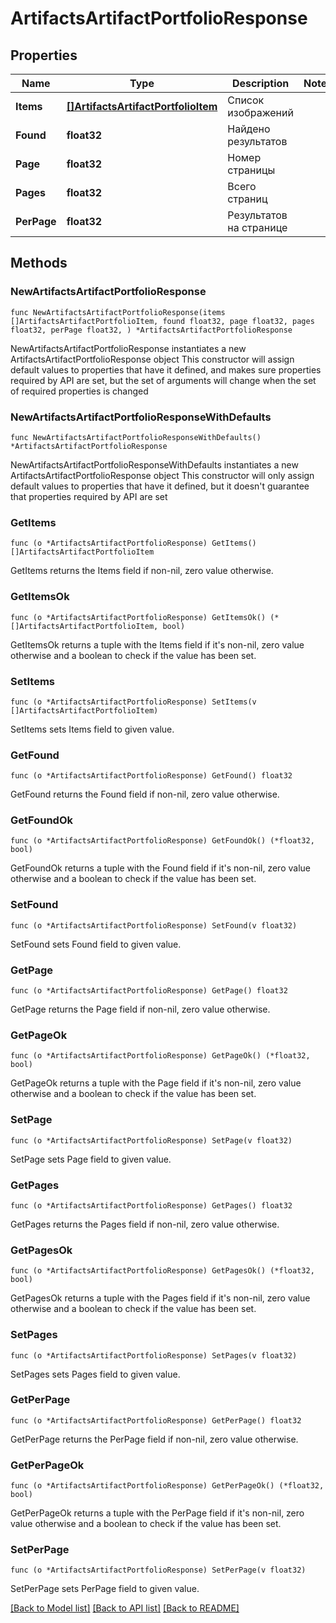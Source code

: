 # ArtifactsArtifactPortfolioResponse

## Properties

Name | Type | Description | Notes
------------ | ------------- | ------------- | -------------
**Items** | [**[]ArtifactsArtifactPortfolioItem**](ArtifactsArtifactPortfolioItem.md) | Список изображений | 
**Found** | **float32** | Найдено результатов | 
**Page** | **float32** | Номер страницы | 
**Pages** | **float32** | Всего страниц | 
**PerPage** | **float32** | Результатов на странице | 

## Methods

### NewArtifactsArtifactPortfolioResponse

`func NewArtifactsArtifactPortfolioResponse(items []ArtifactsArtifactPortfolioItem, found float32, page float32, pages float32, perPage float32, ) *ArtifactsArtifactPortfolioResponse`

NewArtifactsArtifactPortfolioResponse instantiates a new ArtifactsArtifactPortfolioResponse object
This constructor will assign default values to properties that have it defined,
and makes sure properties required by API are set, but the set of arguments
will change when the set of required properties is changed

### NewArtifactsArtifactPortfolioResponseWithDefaults

`func NewArtifactsArtifactPortfolioResponseWithDefaults() *ArtifactsArtifactPortfolioResponse`

NewArtifactsArtifactPortfolioResponseWithDefaults instantiates a new ArtifactsArtifactPortfolioResponse object
This constructor will only assign default values to properties that have it defined,
but it doesn't guarantee that properties required by API are set

### GetItems

`func (o *ArtifactsArtifactPortfolioResponse) GetItems() []ArtifactsArtifactPortfolioItem`

GetItems returns the Items field if non-nil, zero value otherwise.

### GetItemsOk

`func (o *ArtifactsArtifactPortfolioResponse) GetItemsOk() (*[]ArtifactsArtifactPortfolioItem, bool)`

GetItemsOk returns a tuple with the Items field if it's non-nil, zero value otherwise
and a boolean to check if the value has been set.

### SetItems

`func (o *ArtifactsArtifactPortfolioResponse) SetItems(v []ArtifactsArtifactPortfolioItem)`

SetItems sets Items field to given value.


### GetFound

`func (o *ArtifactsArtifactPortfolioResponse) GetFound() float32`

GetFound returns the Found field if non-nil, zero value otherwise.

### GetFoundOk

`func (o *ArtifactsArtifactPortfolioResponse) GetFoundOk() (*float32, bool)`

GetFoundOk returns a tuple with the Found field if it's non-nil, zero value otherwise
and a boolean to check if the value has been set.

### SetFound

`func (o *ArtifactsArtifactPortfolioResponse) SetFound(v float32)`

SetFound sets Found field to given value.


### GetPage

`func (o *ArtifactsArtifactPortfolioResponse) GetPage() float32`

GetPage returns the Page field if non-nil, zero value otherwise.

### GetPageOk

`func (o *ArtifactsArtifactPortfolioResponse) GetPageOk() (*float32, bool)`

GetPageOk returns a tuple with the Page field if it's non-nil, zero value otherwise
and a boolean to check if the value has been set.

### SetPage

`func (o *ArtifactsArtifactPortfolioResponse) SetPage(v float32)`

SetPage sets Page field to given value.


### GetPages

`func (o *ArtifactsArtifactPortfolioResponse) GetPages() float32`

GetPages returns the Pages field if non-nil, zero value otherwise.

### GetPagesOk

`func (o *ArtifactsArtifactPortfolioResponse) GetPagesOk() (*float32, bool)`

GetPagesOk returns a tuple with the Pages field if it's non-nil, zero value otherwise
and a boolean to check if the value has been set.

### SetPages

`func (o *ArtifactsArtifactPortfolioResponse) SetPages(v float32)`

SetPages sets Pages field to given value.


### GetPerPage

`func (o *ArtifactsArtifactPortfolioResponse) GetPerPage() float32`

GetPerPage returns the PerPage field if non-nil, zero value otherwise.

### GetPerPageOk

`func (o *ArtifactsArtifactPortfolioResponse) GetPerPageOk() (*float32, bool)`

GetPerPageOk returns a tuple with the PerPage field if it's non-nil, zero value otherwise
and a boolean to check if the value has been set.

### SetPerPage

`func (o *ArtifactsArtifactPortfolioResponse) SetPerPage(v float32)`

SetPerPage sets PerPage field to given value.



[[Back to Model list]](../README.md#documentation-for-models) [[Back to API list]](../README.md#documentation-for-api-endpoints) [[Back to README]](../README.md)


